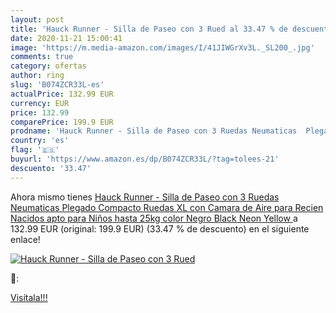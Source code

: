 ```yaml
---
layout: post
title: 'Hauck Runner - Silla de Paseo con 3 Rued al 33.47 % de descuento'
date: 2020-11-21 15:00:41
image: 'https://m.media-amazon.com/images/I/41JIWGrXv3L._SL200_.jpg'
comments: true
category: ofertas
author: ring
slug: 'B074ZCR33L-es'
actualPrice: 132.99 EUR
currency: EUR
price: 132.99
comparePrice: 199.9 EUR
prodname: 'Hauck Runner - Silla de Paseo con 3 Ruedas Neumaticas  Plegado Compacto  Ruedas XL  con Camara de Aire  para Recien Nacidos  apto para Niños hasta 25kg  color Negro  Black Neon Yellow '
country: 'es'
flag: '🇪🇸'
buyurl: 'https://www.amazon.es/dp/B074ZCR33L/?tag=tolees-21'
descuento: '33.47'
---
```


Ahora mismo tienes [Hauck Runner - Silla de Paseo con 3 Ruedas Neumaticas  Plegado Compacto  Ruedas XL  con Camara de Aire  para Recien Nacidos  apto para Niños hasta 25kg  color Negro  Black Neon Yellow ](https://www.amazon.es/dp/B074ZCR33L/?tag=tolees-21) a 132.99 EUR (original: 199.9 EUR) (33.47 %  de descuento) en el siguiente enlace!

[![Hauck Runner - Silla de Paseo con 3 Rued](https://m.media-amazon.com/images/I/41JIWGrXv3L._SL200_.jpg)](https://www.amazon.es/dp/B074ZCR33L/?tag=tolees-21)

🔎:


[Visítala!!!](https://www.amazon.es/dp/B074ZCR33L/?tag=tolees-21)
